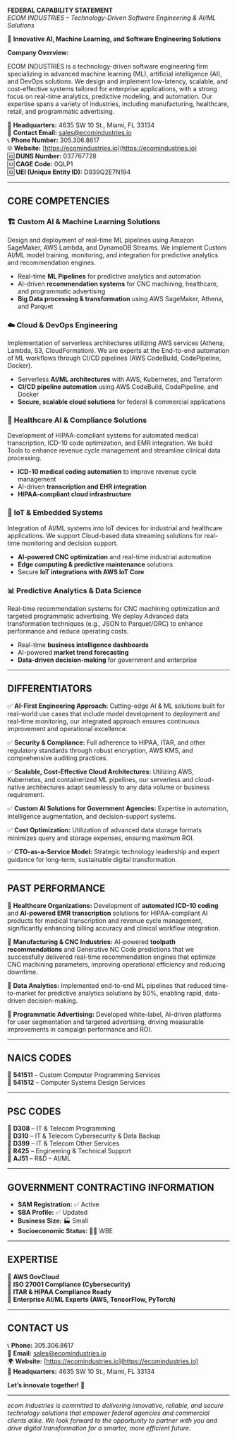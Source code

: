 **FEDERAL CAPABILITY STATEMENT**  
_ECOM INDUSTRIES – Technology-Driven Software Engineering & AI/ML Solutions_

🚀 **Innovative AI, Machine Learning, and Software Engineering Solutions**

**Company Overview:**

ECOM INDUSTRIES is a technology-driven software engineering firm specializing in advanced machine learning (ML), artificial intelligence (AI), and DevOps solutions. We design and implement low-latency, scalable, and cost-effective systems tailored for enterprise applications, with a strong focus on real-time analytics, predictive modeling, and automation. Our expertise spans a variety of industries, including manufacturing, healthcare, retail, and programmatic advertising.

📍 **Headquarters:** 4635 SW 10 St., Miami, FL 33134  
📧 **Contact Email:** sales@ecomindustries.io  
📞 **Phone Number:** 305.306.8617  
🌐 **Website:** [https://ecomindustries.io](https://ecomindustries.io)  
🆔 **DUNS Number:** 037767728  
🆔 **CAGE Code:** 0QLP1  
🆔 **UEI (Unique Entity ID):** D939Q2E7N194

---

## **CORE COMPETENCIES**

### 🏗️ **Custom AI & Machine Learning Solutions**

Design and deployment of real-time ML pipelines using Amazon SageMaker, AWS Lambda, and DynamoDB Streams. We implement Custom AI/ML model training, monitoring, and integration for predictive analytics and recommendation engines.

-   Real-time **ML Pipelines** for predictive analytics and automation
-   AI-driven **recommendation systems** for CNC machining, healthcare, and programmatic advertising
-   **Big Data processing & transformation** using AWS SageMaker, Athena, and Parquet

### ☁️ **Cloud & DevOps Engineering**

Implementation of serverless architectures utilizing AWS services (Athena, Lambda, S3, CloudFormation). We are experts at the End-to-end automation of ML workflows through CI/CD pipelines (AWS CodeBuild, CodePipeline, Docker).

-   Serverless **AI/ML architectures** with AWS, Kubernetes, and Terraform
-   **CI/CD pipeline automation** using AWS CodeBuild, CodePipeline, and Docker
-   **Secure, scalable cloud solutions** for federal & commercial applications

### 🏥 **Healthcare AI & Compliance Solutions**

Development of HIPAA-compliant systems for automated medical transcription, ICD-10 code optimization, and EMR integration. We build Tools to enhance revenue cycle management and streamline clinical data processing.

-   **ICD-10 medical coding automation** to improve revenue cycle management
-   AI-driven **transcription and EHR integration**
-   **HIPAA-compliant cloud infrastructure**

### 🔧 **IoT & Embedded Systems**

Integration of AI/ML systems into IoT devices for industrial and healthcare applications. We support Cloud-based data streaming solutions for real-time monitoring and decision support.

-   **AI-powered CNC optimization** and real-time industrial automation
-   **Edge computing & predictive maintenance** solutions
-   Secure **IoT integrations with AWS IoT Core**

### 📊 **Predictive Analytics & Data Science**

Real-time recommendation systems for CNC machining optimization and targeted programmatic advertising. We deploy Advanced data transformation techniques (e.g., JSON to Parquet/ORC) to enhance performance and reduce operating costs.

-   Real-time **business intelligence dashboards**
-   AI-powered **market trend forecasting**
-   **Data-driven decision-making** for government and enterprise

---

## **DIFFERENTIATORS**

✅ **AI-First Engineering Approach:** Cutting-edge AI & ML solutions built for real-world use cases that include model development to deployment and real-time monitoring, our integrated approach ensures continuous improvement and operational excellence.

✅ **Security & Compliance:** Full adherence to HIPAA, ITAR, and other regulatory standards through robust encryption, AWS KMS, and comprehensive auditing practices.

✅ **Scalable, Cost-Effective Cloud Architectures:** Utilizing AWS, Kubernetes, and containerized ML pipelines, our serverless and cloud-native architectures adapt seamlessly to any data volume or business requirement.

✅ **Custom AI Solutions for Government Agencies:** Expertise in automation, intelligence augmentation, and decision-support systems.

✅ **Cost Optimization:** Utilization of advanced data storage formats minimizes query and storage expenses, ensuring maximum ROI.

✅ **CTO-as-a-Service Model:** Strategic technology leadership and expert guidance for long-term, sustainable digital transformation.

---

## **PAST PERFORMANCE**

🔹 **Healthcare Organizations:** Development of **automated ICD-10 coding** and **AI-powered EMR transcription** solutions for HIPAA-compliant AI products for medical transcription and revenue cycle management, significantly enhancing billing accuracy and clinical workflow integration.

🔹 **Manufacturing & CNC Industries:** AI-powered **toolpath recommendations** and Generative NC Code predictions that we successfully delivered real-time recommendation engines that optimize CNC machining parameters, improving operational efficiency and reducing downtime.

🔹 **Data Analytics:** Implemented end-to-end ML pipelines that reduced time-to-market for predictive analytics solutions by 50%, enabling rapid, data-driven decision-making.

🔹 **Programmatic Advertising:** Developed white-label, AI-driven platforms for user segmentation and targeted advertising, driving measurable improvements in campaign performance and ROI.

---

## **NAICS CODES**

📌 **541511** – Custom Computer Programming Services  
📌 **541512** – Computer Systems Design Services

---

## **PSC CODES**

📌 **D308** – IT & Telecom Programming  
📌 **D310** – IT & Telecom Cybersecurity & Data Backup  
📌 **D399** – IT & Telecom Other Services  
📌 **R425** – Engineering & Technical Support  
📌 **AJ51** – R&D – AI/ML

---

## **GOVERNMENT CONTRACTING INFORMATION**

-   **SAM Registration:** ✅ Active
-   **SBA Profile:** ✅ Updated
-   **Business Size:** 🏭 Small
-   **Socioeconomic Status:** 👩‍💻 WBE

---

## **EXPERTISE**

📌 **AWS GovCloud**  
📌 **ISO 27001 Compliance (Cybersecurity)**  
📌 **ITAR & HIPAA Compliance Ready**  
📌 **Enterprise AI/ML Experts (AWS, TensorFlow, PyTorch)**

---

## **CONTACT US**

📞 **Phone:** 305.306.8617  
📧 **Email:** sales@ecomindustries.io  
🌍 **Website:** [https://ecomindustries.io](https://ecomindustries.io)  
📍 **Headquarters:** 4635 SW 10 St., Miami, FL 33134

**Let’s innovate together!** 🚀

---

_ecom industries is committed to delivering innovative, reliable, and secure technology solutions that empower federal agencies and commercial clients alike. We look forward to the opportunity to partner with you and drive digital transformation for a smarter, more efficient future._
